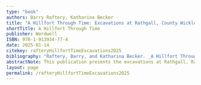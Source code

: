 ```yaml
---
type: "book"
authors: Barry Raftery, Katharina Becker 
title: "A Hillfort Through Time: Excavations at Rathgall, County Wicklow" 
shortTitle: A Hillfort Through Time   
publisher: Wordwell 
ISBN: 978-1-913934-77-4
date: 2025-01-14
citekey: rafteryHillfortTimeExcavations2025
bibliography: "Raftery, Barry, and Katharina Becker. _A Hillfort Through Time: Excavations at Rathgall, County Wicklow_. Bray, Ireland: Wordwell, 2025." 
abstractNote: This publication presents the excavations at Rathgall, Rath East, Co. Wicklow, conducted by Barry Raftery, retired Professor of Celtic Archaeology at University College Dublin. Raftery published aspects of the site, primarily in the 1970s (Raftery 1970a; 1970b; 1971; 1972; 1973; 1975; 1976; 2004; Raftery and Henderson 1987), and was working on a comprehensive account but fell ill and passed away before he could finalize the publication or integrate the results of the specialist analysis. The present volume aims to present his work and to integrate it with these new data, augmented and expanded in a final phase of post-excavation analysis conducted between 2010 and 2013.Raftery's voice is conserved in this as much as possible. In places, editorial comments add new information or clarifications. In other sections, his draft text is presented and juxtaposed with the discussion of alternative scenarios that emerged in the recent phase of post-excavation work. In fact, significant parts of the post-excavation analysis were finalized as part of this last phase of the publication project, including the finalization and integration of site drawings and photographsRaftery's discussion of aspects of the site is presented as topical discussions where draft text was present in the archive. He also left a list of questions or 'points to ponder', and it is hoped that the work done as part of this project will provide answers to some of these.   
layout: page
permalink: /rafteryHillfortTimeExcavations2025
---
```

